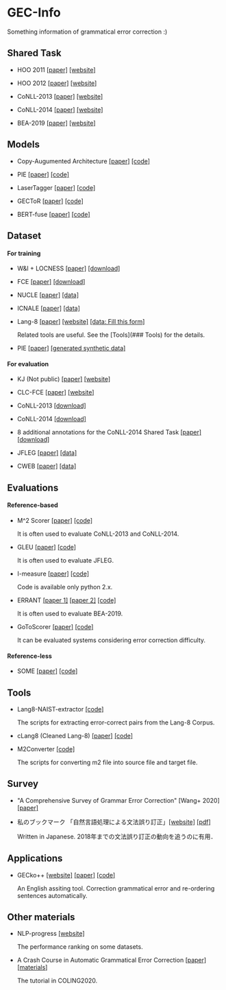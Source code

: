 # GEC-Info

Something information of grammatical error correction :)

## Shared Task

* HOO 2011 [[paper]](https://aclanthology.org/W11-2838/) [[website]](https://www.mq.edu.au/research/research-centres-groups-and-facilities/innovative-technologies/centres/centre-for-language-technology-clt/research/projects/hoo-helping-our-own/hoo-2011)

* HOO 2012 [[paper]](https://aclanthology.org/W12-2006.pdf) [[website]](https://www.mq.edu.au/research/research-centres-groups-and-facilities/innovative-technologies/centres/centre-for-language-technology-clt/research/projects/hoo-helping-our-own/hoo-2012-shared-task-on-preposition-and-determiner-error-correction)

* CoNLL-2013 [[paper]](https://aclanthology.org/W13-3601/) [[website]](https://www.comp.nus.edu.sg/~nlp/conll13st.html)

* CoNLL-2014 [[paper]](https://aclanthology.org/W14-1701/) [[website]](https://www.comp.nus.edu.sg/~nlp/conll14st.html)

* BEA-2019 [[paper]](https://aclanthology.org/W19-4406/) [[website]](https://www.cl.cam.ac.uk/research/nl/bea2019st/)

## Models

* Copy-Augumented Architecture [[paper]](https://aclanthology.org/N19-1014.pdf) [[code]](https://github.com/yuantiku/fairseq-gec)

* PIE [[paper]](https://aclanthology.org/D19-1435/) [[code]](https://github.com/awasthiabhijeet/PIE)
* LaserTagger [[paper]](https://arxiv.org/abs/1909.01187) [[code]](https://github.com/google-research/lasertagger)

* GECToR [[paper]](https://aclanthology.org/2020.bea-1.16/) [[code]](https://github.com/grammarly/gector)
* BERT-fuse [[paper]](https://aclanthology.org/2020.acl-main.391/) [[code]](https://github.com/kanekomasahiro/bert-gec)

## Dataset

#### For training

* W&I + LOCNESS [[paper]](https://www.cl.cam.ac.uk/~hy260/WI-cefr.pdf) [[download]](https://www.cl.cam.ac.uk/research/nl/bea2019st/data/wi+locness_v2.1.bea19.tar.gz)

* FCE [[paper]](https://www.aclweb.org/anthology/P11-1019) [[download]](https://www.cl.cam.ac.uk/research/nl/bea2019st/data/fce_v2.1.bea19.tar.gz)

* NUCLE [[paper]](https://www.aclweb.org/anthology/W13-1703) [[data]](https://www.comp.nus.edu.sg/~nlp/corpora.html)

* ICNALE [[paper]](http://www.lib.kobe-u.ac.jp/infolib/meta_pub/G0000003kernel_81006678) [[data]](http://language.sakura.ne.jp/icnale/)

* Lang-8 [[paper]](https://aclanthology.org/I11-1017.pdf) [[website]](https://sites.google.com/site/naistlang8corpora/) [[data: Fill this form]](https://docs.google.com/forms/d/17gZZsC_rnaACMXmPiab3kjqBEtRHPMz0UG9Dk-x_F0k/viewform?edit_requested=true)

  Related tools are useful. See the [Tools](### Tools) for the details.

* PIE [[paper]](https://aclanthology.org/D19-1435.pdf) [[generated synthetic data]](https://drive.google.com/open?id=1bl5reJ-XhPEfEaPjvO45M7w0yN-0XGOA)

#### For evaluation

* KJ (Not public) [[paper]](https://aclanthology.org/P11-1121/) [[website]](https://www.gsk.or.jp/catalog/gsk2019-a/)
* CLC-FCE [[paper]](https://aclanthology.org/P11-1019/) [[website]](https://ilexir.co.uk/datasets/index.html)
* CoNLL-2013 [[download]](https://www.comp.nus.edu.sg/~nlp/conll13st/release2.3.1.tar.gz)

* CoNLL-2014 [[download]](https://www.comp.nus.edu.sg/~nlp/conll14st/conll14st-test-data.tar.gz)

* 8 additional annotations for the CoNLL-2014 Shared Task [[paper]](https://aclanthology.org/P15-1068/) [[download]](https://aclanthology.org/attachments/P15-1068.Datasets.zip)

* JFLEG [[paper]](https://aclanthology.org/E17-2037/) [[data]](https://github.com/keisks/jfleg)

* CWEB [[paper]](https://github.com/SimonHFL/CWEB/tree/master/data) [[data]]( https://github.com/SimonHFL/CWEB)

## Evaluations

#### Reference-based

* M^2 Scorer [[paper]](https://aclanthology.org/N12-1067/) [[code]](https://github.com/nusnlp/m2scorer)

  It is often used to evaluate CoNLL-2013 and CoNLL-2014.

* GLEU [[paper]](https://aclanthology.org/P15-2097.pdf) [[code]](https://github.com/cnap/gec-ranking)

  It is often used to evaluate JFLEG.

* I-measure [[paper]](https://aclanthology.org/N15-1060/) [[code]](https://github.com/mfelice/imeasure)

  Code is available only python 2.x.

* ERRANT [[paper 1]](https://www.aclweb.org/anthology/C16-1079) [[paper 2]](https://www.aclweb.org/anthology/P17-1074) [[code]](https://github.com/chrisjbryant/errant)

  It is often used to evaluate BEA-2019.

* GoToScorer [[paper]](https://www.aclweb.org/anthology/2020.coling-main.188) [[code]](https://github.com/gotutiyan/GTS)

  It can be evaluated systems considering error correction difficulty.

#### Reference-less

* SOME [[paper]](https://aclanthology.org/2020.coling-main.573.pdf) [[code]](https://github.com/kokeman/SOME)

## Tools

* Lang8-NAIST-extractor [[code]](https://github.com/tomo-wb/Lang8-NAIST-extractor)

  The scripts for extracting error-correct pairs from the Lang-8 Corpus.

* cLang8 (Cleaned Lang-8)  [[paper]](https://arxiv.org/abs/2106.03830) [[code]](https://github.com/google-research-datasets/clang8)

* M2Converter [[code]](https://github.com/Jason3900/M2Convertor)

  The scripts for converting m2 file into source file and target file.

## Survey

* "A Comprehensive Survey of Grammar Error Correction" [Wang+ 2020] [[paper]](https://arxiv.org/abs/2005.06600)

* 私のブックマーク 「自然言語処理による文法誤り訂正」[[website]](https://www.ai-gakkai.or.jp/resource/my-bookmark/my-bookmark_vol33-no6/) [[pdf]](https://www.jstage.jst.go.jp/article/jjsai/33/6/33_893/_pdf/-char/ja)

  Written in Japanese. 2018年までの文法誤り訂正の動向を追うのに有用．

## Applications

* GECko++ [[website]](https://gecko-app.azurewebsites.net) [[paper]](https://aclanthology.org/2021.jeptalnrecital-demo.3.pdf) [[code]](https://github.com/psawa/gecko-app)

  An English assiting tool. Correction grammatical error and re-ordering sentences automatically.

## Other materials

* NLP-progress [[website]](http://nlpprogress.com/english/grammatical_error_correction.html)

  The performance ranking on some datasets.

* A Crash Course in Automatic Grammatical Error Correction [[paper]](https://www.aclweb.org/anthology/2020.coling-tutorials.6/) [[materials]](https://github.com/grammatical/coling2020-tutorial)

  The tutorial in COLING2020.